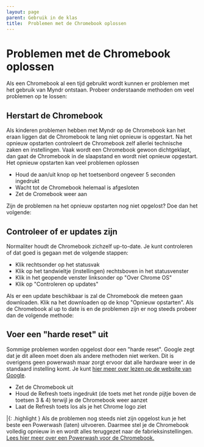 ```yaml
---
layout: page
parent: Gebruik in de klas
title:  Problemen met de Chromebook oplossen 
---
```


# Problemen met de Chromebook oplossen

Als een Chromebook al een tijd gebruikt wordt kunnen er problemen met het gebruik van Myndr ontstaan. Probeer onderstaande methoden om veel problemen op te lossen:

## Herstart de Chromebook

Als kinderen problemen hebben met Myndr op de Chromebook kan het eraan liggen dat de Chromebook te lang niet opnieuw is opgestart. Na het opnieuw opstarten controleert de Chromebook zelf allerlei technische zaken en instellingen.
Vaak wordt een Chromebook gewoon dichtgeklapt, dan gaat de Chromebook in de slaapstand en wordt niet opnieuw opgestart.
Het opnieuw opstarten kan veel problemen oplossen

* Houd de aan/uit knop op het toetsenbord ongeveer 5 seconden ingedrukt
* Wacht tot de Chromebook helemaal is afgesloten
* Zet de Cromebook weer aan

Zijn de problemen na het opnieuw opstarten nog niet opgelost? Doe dan het volgende:

## Controleer of er updates zijn

Normaliter houdt de Chromebook zichzelf up-to-date. Je kunt controleren of dat goed is gegaan met de volgende stappen:

* Klik rechtsonder op het statusvak
* Klik op het tandwieltje (instellingen) rechtsboven in het statusvenster
* Klik in het geopende venster linksonder op "Over Chrome OS"
* Klik op "Controleren op updates"

Als er een update beschikbaar is zal de Chromebook die meteen gaan downloaden. Klik na het downloaden op de knop "Opnieuw opstarten".
Als de Chromebook al up to date is en de problemen zijn er nog steeds probeer dan de volgende methode:

## Voer een "harde reset" uit

Sommige problemen worden opgelost door een "harde reset". Google zegt dat je dit alleen moet doen als andere methoden niet werken.
Dit is overigens geen powerwash maar zorgt ervoor dat alle hardware weer in de standaard instelling komt. Je kunt [hier meer over lezen op de website van Google](https://support.google.com/chromebook/answer/3227606?hl=nl).

* Zet de Chromebook uit
* Houd de Refresh toets ingedrukt (de toets met het ronde pijtje boven de toetsen 3 & 4) terwijl je de Chromebook weer aanzet
* Laat de Refresh toets los als je het Chrome logo ziet

|{: .highlight }
Als de problemen nog steeds niet zijn opgelost kun je het beste een Powerwash (laten) uitvoeren. Daarmee stel je de Chromebook volledig opnieuw in en wordt alles teruggezet naar de fabrieksinstellingen. [Lees hier meer over een Powerwash voor de Chromebook.](https://support.google.com/chromebook/answer/183084?hl=nl)

 


